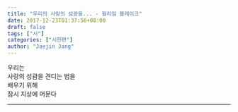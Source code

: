 ```yaml
---
title: "우리의 사랑의 섬광을... - 윌리엄 블레이크"
date: 2017-12-23T01:37:56+08:00
draft: false
tags: ["시"]
categories: ["시한편"]
author: "Jaejin Jang"
---
```


우리는  
사랑의 성괌을 견디는 법을  
배우기 위해  
잠시 지상에 머문다

----------------------------
